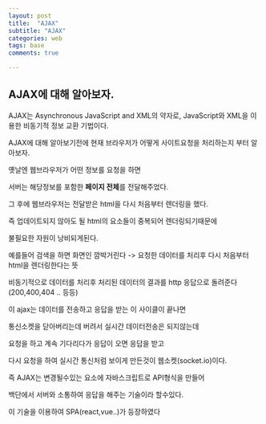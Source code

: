 ```yaml
---
layout: post
title:  "AJAX"
subtitle: "AJAX"
categories: web
tags: base
comments: true

---
```


## AJAX에 대해 알아보자.

AJAX는 Asynchronous JavaScript and XML의 약자로, JavaScript와 XML을 이용한 비동기적 정보 교환 기법이다.

AJAX에 대해 알아보기전에 현재 브라우저가 어떻게 사이트요청을 처리하는지 부터 알아보자.

옛날엔 웹브라우저가 어떤 정보를 요청을 하면

서버는 해당정보를 포함한 **페이지 전체**를 전달해주었다.

그 후에 웹브라우저는 전달받은 html을 다시 처음부터 렌더링을 했다.

즉 업데이트되지 않아도 될 html의 요소들이 중복되어 렌더링되기때문에 

불필요한 자원이 낭비되게된다.

예를들어 검색을 하면 화면인 깜박거린다 -> 요청한 데이터를 처리후 다시 처음부터 html을 렌더링한다는 뜻

비동기적으로 데이터를 처리후 처리된 데이터의 결과를 http 응답으로 돌려준다 (200,400,404 .. 등등)

이 ajax는 데이터를 전송하고 응답을 받는 이 사이클이 끝나면

통신소켓을 닫아버리는데 버려서 실시간 데이터전송은 되지않는데

요청을 하고 계속 기다리다가 응답이 오면 응답을 받고

다시 요청을 하여 실시간 통신처럼 보이게 만든것이 웹소켓(socket.io)이다.

즉 AJAX는 변경될수있는 요소에 자바스크립트로 API형식을 만들어

백단에서 서버와 소통하여 응답을 해주는 기술이라 할수있다.

이 기술을 이용하여 SPA(react,vue..)가 등장하였다
